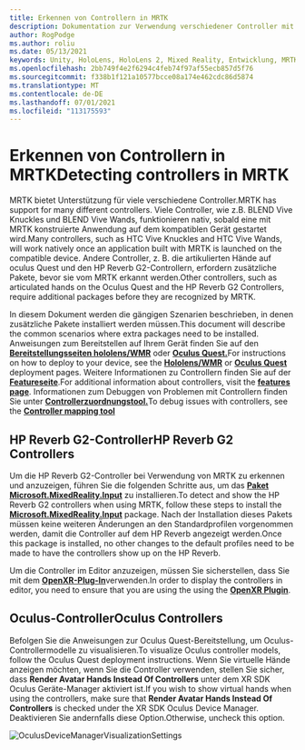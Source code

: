 ```yaml
---
title: Erkennen von Controllern in MRTK
description: Dokumentation zur Verwendung verschiedener Controller mit MRTK
author: RogPodge
ms.author: roliu
ms.date: 05/13/2021
keywords: Unity, HoloLens, HoloLens 2, Mixed Reality, Entwicklung, MRTK, Controller, HP Reverb, Oculus, UNITY Vive, Hands
ms.openlocfilehash: 2bb749f4e2f6294c4feb74f97af55ecb857d5f76
ms.sourcegitcommit: f338b1f121a10577bcce08a174e462cdc86d5874
ms.translationtype: MT
ms.contentlocale: de-DE
ms.lasthandoff: 07/01/2021
ms.locfileid: "113175593"
---
```

# <a name="detecting-controllers-in-mrtk"></a><span data-ttu-id="9a33e-104">Erkennen von Controllern in MRTK</span><span class="sxs-lookup"><span data-stu-id="9a33e-104">Detecting controllers in MRTK</span></span>

<span data-ttu-id="9a33e-105">MRTK bietet Unterstützung für viele verschiedene Controller.</span><span class="sxs-lookup"><span data-stu-id="9a33e-105">MRTK has support for many different controllers.</span></span> <span data-ttu-id="9a33e-106">Viele Controller, wie z.B. BLEND Vive Knuckles und BLEND Vive Wands, funktionieren nativ, sobald eine mit MRTK konstruierte Anwendung auf dem kompatiblen Gerät gestartet wird.</span><span class="sxs-lookup"><span data-stu-id="9a33e-106">Many controllers, such as HTC Vive Knuckles and HTC Vive Wands, will work natively once an application built with MRTK is launched on the compatible device.</span></span> <span data-ttu-id="9a33e-107">Andere Controller, z. B. die artikulierten Hände auf oculus Quest und den HP Reverb G2-Controllern, erfordern zusätzliche Pakete, bevor sie vom MRTK erkannt werden.</span><span class="sxs-lookup"><span data-stu-id="9a33e-107">Other controllers, such as articulated hands on the Oculus Quest and the HP Reverb G2 Controllers, require additional packages before they are recognized by MRTK.</span></span>

<span data-ttu-id="9a33e-108">In diesem Dokument werden die gängigen Szenarien beschrieben, in denen zusätzliche Pakete installiert werden müssen.</span><span class="sxs-lookup"><span data-stu-id="9a33e-108">This document will describe the common scenarios where extra packages need to be installed.</span></span> <span data-ttu-id="9a33e-109">Anweisungen zum Bereitstellen auf Ihrem Gerät finden Sie auf den [**Bereitstellungsseiten hololens/WMR**](./wmr-mrtk.md) oder [**Oculus Quest.**](/windows/mixed-reality/mrtk-unity/supported-devices/oclus-quest-mrtk)</span><span class="sxs-lookup"><span data-stu-id="9a33e-109">For instructions on how to deploy to your device, see the [**Hololens/WMR**](./wmr-mrtk.md) or [**Oculus Quest**](/windows/mixed-reality/mrtk-unity/supported-devices/oclus-quest-mrtk) deployment pages.</span></span> <span data-ttu-id="9a33e-110">Weitere Informationen zu Controllern finden Sie auf der [**Featureseite**](../features/input/controllers.md).</span><span class="sxs-lookup"><span data-stu-id="9a33e-110">For additional information about controllers, visit the [**features page**](../features/input/controllers.md).</span></span> <span data-ttu-id="9a33e-111">Informationen zum Debuggen von Problemen mit Controllern finden Sie unter [ **Controllerzuordnungstool.**](../features/tools/controller-mapping-tool.md)</span><span class="sxs-lookup"><span data-stu-id="9a33e-111">To debug issues with controllers, see the [**Controller mapping tool**](../features/tools/controller-mapping-tool.md)</span></span>

## <a name="hp-reverb-g2-controllers"></a><span data-ttu-id="9a33e-112">HP Reverb G2-Controller</span><span class="sxs-lookup"><span data-stu-id="9a33e-112">HP Reverb G2 Controllers</span></span>

<span data-ttu-id="9a33e-113">Um die HP Reverb G2-Controller bei Verwendung von MRTK zu erkennen und anzuzeigen, führen Sie die folgenden Schritte aus, um das [**Paket Microsoft.MixedReality.Input**](/windows/mixed-reality/develop/unity/unity-reverb-g2-controllers#installing-microsoftmixedrealityinput-with-the-mixed-reality-feature-tool) zu installieren.</span><span class="sxs-lookup"><span data-stu-id="9a33e-113">To detect and show the HP Reverb G2 controllers when using MRTK, follow these steps to install the [**Microsoft.MixedReality.Input**](/windows/mixed-reality/develop/unity/unity-reverb-g2-controllers#installing-microsoftmixedrealityinput-with-the-mixed-reality-feature-tool) package.</span></span> <span data-ttu-id="9a33e-114">Nach der Installation dieses Pakets müssen keine weiteren Änderungen an den Standardprofilen vorgenommen werden, damit die Controller auf dem HP Reverb angezeigt werden.</span><span class="sxs-lookup"><span data-stu-id="9a33e-114">Once this package is installed, no other changes to the default profiles need to be made to have the controllers show up on the HP Reverb.</span></span> 

<span data-ttu-id="9a33e-115">Um die Controller im Editor anzuzeigen, müssen Sie sicherstellen, dass Sie mit dem [**OpenXR-Plug-In**](/windows/mixed-reality/develop/unity/openxr-getting-started)verwenden.</span><span class="sxs-lookup"><span data-stu-id="9a33e-115">In order to display the controllers in editor, you need to ensure that you are using the using the [**OpenXR Plugin**](/windows/mixed-reality/develop/unity/openxr-getting-started).</span></span>

## <a name="oculus-controllers"></a><span data-ttu-id="9a33e-116">Oculus-Controller</span><span class="sxs-lookup"><span data-stu-id="9a33e-116">Oculus Controllers</span></span> 

<span data-ttu-id="9a33e-117">Befolgen Sie die Anweisungen zur Oculus Quest-Bereitstellung, um Oculus-Controllermodelle zu visualisieren.</span><span class="sxs-lookup"><span data-stu-id="9a33e-117">To visualize Oculus controller models, follow the Oculus Quest deployment instructions.</span></span> <span data-ttu-id="9a33e-118">Wenn Sie virtuelle Hände anzeigen möchten, wenn Sie die Controller verwenden, stellen Sie sicher, dass **Render Avatar Hands Instead Of Controllers** unter dem XR SDK Oculus Geräte-Manager aktiviert ist.</span><span class="sxs-lookup"><span data-stu-id="9a33e-118">If you wish to show virtual hands when using the controllers, make sure that **Render Avatar Hands Instead Of Controllers** is checked under the XR SDK Oculus Device Manager.</span></span> <span data-ttu-id="9a33e-119">Deaktivieren Sie andernfalls diese Option.</span><span class="sxs-lookup"><span data-stu-id="9a33e-119">Otherwise, uncheck this option.</span></span>

![OculusDeviceManagerVisualizationSettings](../images/cross-platform/oculus-quest/OculusDeviceManager.png)
